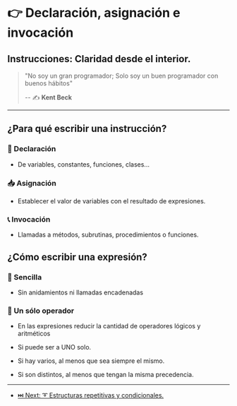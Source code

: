 # 👉 Declaración, asignación e invocación

## Instrucciones: Claridad desde el interior.

> "No soy un gran programador; Solo soy un buen programador con buenos hábitos"
>
> -- ✍️ **Kent Beck**

---

## ¿Para qué escribir una instrucción?

### 👶 Declaración

- De variables, constantes, funciones, clases...

### 📥 Asignación

- Establecer el valor de variables con el resultado de expresiones.

### 📞 Invocación

- Llamadas a métodos, subrutinas, procedimientos o funciones.

## ¿Cómo escribir una expresión?

### 🍭 Sencilla

- Sin anidamientos ni llamadas encadenadas

### 🦄 Un sólo operador

- En las expresiones reducir la cantidad de operadores lógicos y aritméticos

- Si puede ser a UNO solo.

- Si hay varios, al menos que sea siempre el mismo.

- Si son distintos, al menos que tengan la misma precedencia.

---

- [⏭️ Next: ➰ Estructuras repetitivas y condicionales.](./2-estructuras_repetitivas_y_condicionales.md)
